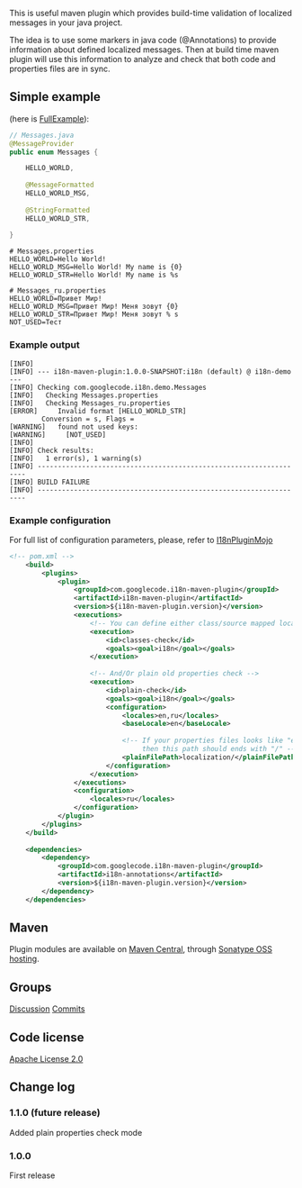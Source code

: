 This is useful maven plugin which provides build-time validation of localized messages in your java project.

The idea is to use some markers in java code (@Annotations) to provide information about defined localized messages. Then at build time maven plugin will use this information to analyze and check that both code and properties files are in sync.

## Simple example ##
(here is [FullExample](http://github.com/viktor-podzigun/i18n-maven-plugin/blob/master/i18n-demo/src/main/java/com/googlecode/i18n/demo/FullExample.java)):
```java
// Messages.java
@MessageProvider
public enum Messages {

    HELLO_WORLD,
    
    @MessageFormatted
    HELLO_WORLD_MSG,
    
    @StringFormatted
    HELLO_WORLD_STR,
    
}
```

```properties
# Messages.properties
HELLO_WORLD=Hello World!
HELLO_WORLD_MSG=Hello World! My name is {0}
HELLO_WORLD_STR=Hello World! My name is %s
```

```properties
# Messages_ru.properties
HELLO_WORLD=Привет Мир!
HELLO_WORLD_MSG=Привет Мир! Меня зовут {0}
HELLO_WORLD_STR=Привет Мир! Меня зовут % s
NOT_USED=Тест
```

### Example output ###
```
[INFO]
[INFO] --- i18n-maven-plugin:1.0.0-SNAPSHOT:i18n (default) @ i18n-demo ---
[INFO] Checking com.googlecode.i18n.demo.Messages
[INFO]   Checking Messages.properties
[INFO]   Checking Messages_ru.properties
[ERROR]     Invalid format [HELLO_WORLD_STR]
        Conversion = s, Flags =
[WARNING]   found not used keys:
[WARNING]     [NOT_USED]
[INFO]
[INFO] Check results:
[INFO]   1 error(s), 1 warning(s)
[INFO] -------------------------------------------------------------------
[INFO] BUILD FAILURE
[INFO] -------------------------------------------------------------------
```

### Example configuration ###
For full list of configuration parameters, please, refer to [I18nPluginMojo](http://github.com/viktor-podzigun/i18n-maven-plugin/blob/master/i18n-maven-plugin/src/main/java/com/googlecode/i18n/plugin/I18nPluginMojo.java)
```xml
<!-- pom.xml -->
    <build>
        <plugins>
            <plugin>
                <groupId>com.googlecode.i18n-maven-plugin</groupId>
                <artifactId>i18n-maven-plugin</artifactId>
                <version>${i18n-maven-plugin.version}</version>
                <executions>
                    <!-- You can define either class/source mapped localization check -->
                    <execution>
                        <id>classes-check</id>
                        <goals><goal>i18n</goal></goals>
                    </execution>
                    
                    <!-- And/Or plain old properties check -->
                    <execution>
                        <id>plain-check</id>
                        <goals><goal>i18n</goal></goals>
                        <configuration>
                            <locales>en,ru</locales>
                            <baseLocale>en</baseLocale>
                            
                            <!-- If your properties files looks like "en.properties"
                                 then this path should ends with "/" -->
                            <plainFilePath>localization/</plainFilePath>
                        </configuration>
                    </execution>
                </executions>
                <configuration>
                    <locales>ru</locales>
                </configuration>
            </plugin>
        </plugins>
    </build>
    
    <dependencies>
        <dependency>
            <groupId>com.googlecode.i18n-maven-plugin</groupId>
            <artifactId>i18n-annotations</artifactId>
            <version>${i18n-maven-plugin.version}</version>
        </dependency>
    </dependencies>
```

## Maven ##
Plugin modules are available on [Maven Central](http://search.maven.org/#search|ga|1|g%3A%22com.googlecode.i18n-maven-plugin%22), through [Sonatype OSS hosting](http://oss.sonatype.org/).

## Groups ##
[Discussion](http://groups.google.com/group/i18n-maven-plugin-discuss)
[Commits](http://groups.google.com/group/i18n-maven-plugin-commits)

## Code license ##
[Apache License 2.0](http://www.apache.org/licenses/LICENSE-2.0)

## Change log ##

### 1.1.0 (future release) ###
Added plain properties check mode

### 1.0.0 ###
First release
